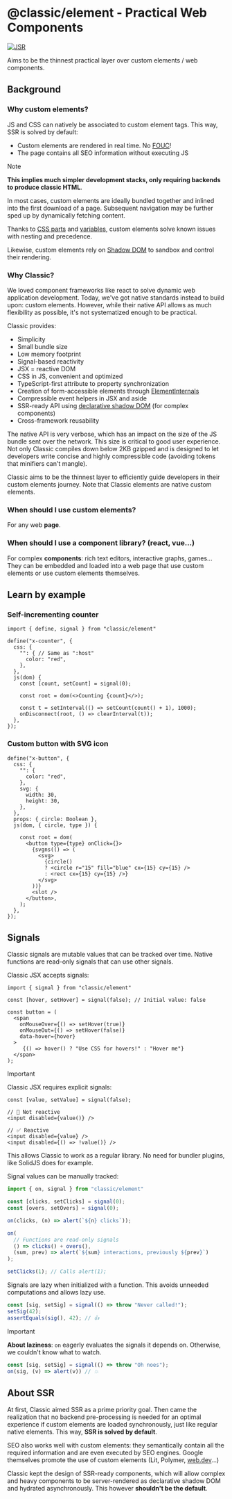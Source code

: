 # @classic/element - Practical Web Components

[![JSR](https://jsr.io/badges/@classic/element)](https://jsr.io/@classic/element)

Aims to be the thinnest practical layer over custom elements / web components.

## Background

### Why custom elements?

JS and CSS can natively be associated to custom element tags. This way, SSR is solved by default:

- Custom elements are rendered in real time. No [FOUC](https://en.wikipedia.org/wiki/Flash_of_unstyled_content)!
- The page contains all SEO information without executing JS

> [!NOTE]
> **This implies much simpler development stacks, only requiring backends to produce classic HTML**.
> 
> In most cases, custom elements are ideally bundled together and inlined into the first download of a page. Subsequent navigation may be further sped up by dynamically fetching content.

Thanks to [CSS parts](https://developer.mozilla.org/en-US/docs/Web/CSS/CSS_shadow_parts) and [variables](https://developer.mozilla.org/en-US/docs/Web/CSS/Using_CSS_custom_properties), custom elements solve known issues with nesting and precedence.

Likewise, custom elements rely on [Shadow DOM](https://developer.mozilla.org/en-US/docs/Web/API/Web_components/Using_shadow_DOM) to sandbox and control their rendering.

### Why Classic?
We loved component frameworks like react to solve dynamic web application development. Today, we've got native standards instead to build upon: custom elements. However, while their native API allows as much flexibility as possible, it's not systematized enough to be practical.

Classic provides:
- Simplicity
- Small bundle size
- Low memory footprint
- Signal-based reactivity
- JSX = reactive DOM
- CSS in JS, convenient and optimized
- TypeScript-first attribute to property synchronization
- Creation of form-accessible elements through [ElementInternals](https://developer.mozilla.org/en-US/docs/Web/API/ElementInternals)
- Compressible event helpers in JSX and aside
- SSR-ready API using [declarative shadow DOM](https://developer.mozilla.org/en-US/docs/Web/API/Web_components/Using_shadow_DOM#declaratively_with_html) (for complex components)
- Cross-framework reusability

The native API is very verbose, which has an impact on the size of the JS bundle sent over the network. This size is critical to good user experience. Not only Classic compiles down below 2KB gzipped and is designed to let developers write concise and highly compressible code (avoiding tokens that minifiers can't mangle).

Classic aims to be the thinnest layer to efficiently guide developers in their custom elements journey. Note that Classic elements are native custom elements.

### When should I use custom elements?
For any web **page**.

### When should I use a component library? (react, vue...)
For complex **components**: rich text editors, interactive graphs, games... They can be embedded and loaded into a web page that use custom elements or use custom elements themselves.

## Learn by example

### Self-incrementing counter

```tsx
import { define, signal } from "classic/element"

define("x-counter", {
  css: {
    "": { // Same as ":host"
      color: "red",
    },
  },
  js(dom) {
    const [count, setCount] = signal(0);
    
    const root = dom(<>Counting {count}</>);

    const t = setInterval(() => setCount(count() + 1), 1000);
    onDisconnect(root, () => clearInterval(t));
  },
});
```

### Custom button with SVG icon
```tsx
define("x-button", {
  css: {
    "": {
      color: "red",
    },
    svg: {
      width: 30,
      height: 30,
    },
  },
  props: { circle: Boolean },
  js(dom, { circle, type }) {

    const root = dom(
      <button type={type} onClick={}>
        {svgns(() => (
          <svg>
            {circle()
            ? <circle r="15" fill="blue" cx={15} cy={15} />
            : <rect cx={15} cy={15} />}
          </svg>
        ))}
        <slot />
      </button>,
    );
  },
});
```

## Signals

Classic signals are mutable values that can be tracked over time. Native functions are read-only signals that can use other signals.

Classic JSX accepts signals:

```tsx
import { signal } from "classic/element"

const [hover, setHover] = signal(false); // Initial value: false

const button = (
  <span
    onMouseOver={() => setHover(true)}
    onMouseOut={() => setHover(false)}
    data-hover={hover}
  >
     {() => hover() ? "Use CSS for hovers!" : "Hover me"}
  </span>
);
```

> [!IMPORTANT]
> Classic JSX requires explicit signals:
> 
> ```tsx
> const [value, setValue] = signal(false);
> 
> // 🛑 Not reactive
> <input disabled={value()} />
> 
> // ✅ Reactive
> <input disabled={value} />
> <input disabled={() => !value()} />
> ```
> 
> This allows Classic to work as a regular library. No need for bundler plugins, like SolidJS does for example.

Signal values can be manually tracked:

```ts
import { on, signal } from "classic/element"

const [clicks, setClicks] = signal(0);
const [overs, setOvers] = signal(0);

on(clicks, (n) => alert(`${n} clicks`));

on(
  // Functions are read-only signals
  () => clicks() + overs(),
  (sum, prev) => alert(`${sum} interactions, previously ${prev}`)
);

setClicks(1); // Calls alert(1);
```

Signals are lazy when initialized with a function. This avoids unneeded computations and allows lazy use.

```ts
const [sig, setSig] = signal(() => throw "Never called!");
setSig(42);
assertEquals(sig(), 42); // 👍
```

> [!IMPORTANT]
> **About laziness**: `on` eagerly evaluates the signals it depends on. Otherwise, we couldn't know what to watch.
> 
> ```ts
> const [sig, setSig] = signal(() => throw "Oh noes");
> on(sig, (v) => alert(v)) // 💥
> ```

## About SSR

At first, Classic aimed SSR as a prime priority goal. Then came the realization that no backend pre-processing is needed for an optimal experience if custom elements are loaded synchronously, just like regular native elements. This way, **SSR is solved by default**.

SEO also works well with custom elements: they semantically contain all the required information and are even executed by SEO engines. Google themselves promote the use of custom elements (Lit, Polymer, [web.dev](https://web.dev/articles/web-components)...)

Classic kept the design of SSR-ready components, which will allow complex and heavy components to be server-rendered as declarative shadow DOM and hydrated asynchronously. This however **shouldn't be the default**.
